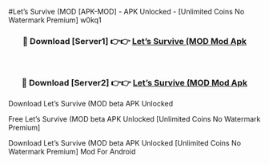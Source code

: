 #Let’s Survive (MOD [APK-MOD] - APK Unlocked - [Unlimited Coins No Watermark Premium] w0kq1



<div align="center">

<h3>🔴 Download [Server1] 👉👉 <a href="https://momento.my/?title=Let’s_Survive_(MOD">Let’s Survive (MOD Mod Apk</a></h3><br>

<h3>🔴 Download [Server2] 👉👉 <a href="https://momento.my/?title=Let’s_Survive_(MOD">Let’s Survive (MOD Mod Apk</a></h3>
</div>



Download Let’s Survive (MOD beta APK Unlocked

Free Let’s Survive (MOD beta APK Unlocked [Unlimited Coins No Watermark Premium]

Download Let’s Survive (MOD beta APK Unlocked [Unlimited Coins No Watermark Premium] Mod For Android
